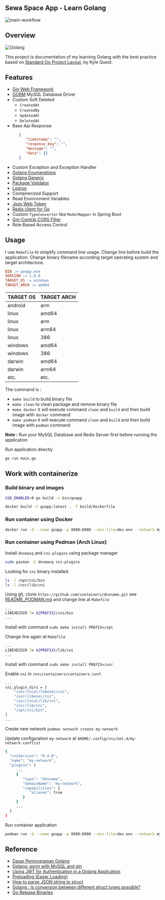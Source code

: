 ## Sewa Space App - Learn Golang
![main-workflow](https://github.com/piinalpin/learn-golang/actions/workflows/main.yml/badge.svg)

## Overview

![Golang](https://www.seekpng.com/png/detail/399-3990193_building-a-go-web-app-from-scratch-to.png)

This project is documentation of my learning Golang with the best practice based on [Standard Go Project Layout](https://github.com/golang-standards/project-layout/), by Kyle Quest.

## Features
- [Gin Web Framework](https://gin-gonic.com/)
- [GORM](https://gorm.io/index.html) MySQL Database Driver
- Custom Soft Deleted
   - `CreatedAt`
   - `CreatedBy`
   - `UpdatedAt`
   - `DeletedAt`
- Base Api Response
   ```json
      {
         "timestamp": "",
         "response_key": "",
         "message": "",
         "data": {}
      }
   ```
- Custom Exception and Exception Handler
- [Golang Enumerations](https://levelup.gitconnected.com/implementing-enums-in-golang-9537c433d6e2)
- [Golang Generic](https://go.dev/doc/tutorial/generics)
- [Package Validator](https://pkg.go.dev/github.com/go-playground/validator/v10)
- [Logrus](https://pkg.go.dev/github.com/sirupsen/logrus)
- Containerized Support
- Read Environment Variables
- [Json Web Token](https://pkg.go.dev/github.com/golang-jwt/jwt/v4)
- [Redis client for Go](https://github.com/go-redis/redis)
- Custom `TypeConverter` like `ModelMapper` in Spring Boot
- [Gin-Contrib CORS Filter](https://github.com/gin-contrib/cors)
- Role Based Access Control

## Usage

I use `Makefile` to simplify command line usage. Change line before build the application. Change binary filename according target operating system and target architecture.

```Makefile
BIN := goapp.exe
VERSION := 1.0.0
TARGET_OS := windows
TARGET_ARCH := amd64
```

|TARGET OS|TARGET ARCH|
|---|---|
|android|arm|
|linux|amd64|
|linux|arm|
|linux|arm64|
|linux|386|
|windows|amd64|
|windows|386|
|darwin|amd64|
|darwin|arm64|
|etc.|etc.|

The command is :

- `make build` to build binary file
- `make clean` to clean package and remove binary file
- `make docker` it will execute command `clean` and `build` and then build image with `docker` command
- `make podman` it will execute command `clean` and `build` and then build image with `podman` command

**Note :** Run your MySQL Database and Redis Server first before running the application

Run application directly
```bash
go run main.go
```

## Work with containerize

### Build binary and images

```bash
CGO_ENABLED=0 go build -o bin/goapp

docker build -t goapp:latest . -f build/Dockerfile
```

### Run container using Docker

```bash
docker run -d --name goapp -p 8080:8080 --env-file=dev.env --network my-network goapp
```

### Run container using Podman (Arch Linux)

Install `dnsmasq` and `cni-plugins` using package manager

```bash
sudo pacman -S dnsmasq cni-plugins
```
Looking for `cni` binary installed.

```bash
ls -l /opt/cni/bin
ls -l /usr/lib/cni
```

Using git, clone `https://github.com/containers/dnsname.git` see [README_PODMAN.md](https://github.com/containers/dnsname/blob/main/README_PODMAN.md) and change line at `Makefile`

```bash
...
LIBEXECDIR ?= ${PREFIX}/cni/bin
...
```

Install with command `sudo make install PREFIX=/opt`

Change line again at `Makefile`

```bash
...
LIBEXECDIR ?= ${PREFIX}/lib/cni
...
```

Install with command `sudo make install PREFIX=/usr`

Enable `cni` in `/etc/containers/containers.conf`.

```bash
...
cni_plugin_dirs = [
    "/usr/local/libexec/cni",
    "/usr/libexec/cni",
    "/usr/local/lib/cni",
    "/usr/lib/cni",
    "/opt/cni/bin",
]
...
```
Create new network `podman network create my-network`

Update configuration `my-network` at `$HOME/.config/cni/net.d/my-network.conflist`

```bash
{
  "cniVersion": "0.4.0",
  "name": "my-network",
  "plugins": [
     ...
     {
        "type": "dnsname",
        "domainName": "my-network",
        "capabilities": {
           "aliases": true
        }
     }
     ...
  ]
}
```

Run container application

```bash
podman run -d --name goapp -p 8080:8080 --env-file=dev.env --network my-network goapp
```

## Reference
- [Dasar Pemrograman Golang](https://dasarpemrogramangolang.novalagung.com/)
- [Golang: gorm with MySQL and gin](https://blog.canopas.com/golang-gorm-with-mysql-and-gin-ab876f406244)
- [Using JWT for Authentication in a Golang Application](https://codeburst.io/using-jwt-for-authentication-in-a-golang-application-e0357d579ce2)
- [Preloading (Eager Loading)](https://gorm.io/docs/preload.html)
- [How to parse JSON string to struct](https://stackoverflow.com/questions/47270595/how-to-parse-json-string-to-struct)
- [Golang : Is conversion between different struct types possible?](https://stackoverflow.com/questions/24613271/golang-is-conversion-between-different-struct-types-possible)
- [Go Release Binaries](https://github.com/marketplace/actions/go-release-binaries)
